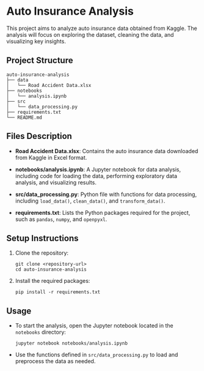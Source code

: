 # Auto Insurance Analysis

This project aims to analyze auto insurance data obtained from Kaggle. The analysis will focus on exploring the dataset, cleaning the data, and visualizing key insights.

## Project Structure

```
auto-insurance-analysis
├── data
│   └── Road Accident Data.xlsx
├── notebooks
│   └── analysis.ipynb
├── src
│   └── data_processing.py
├── requirements.txt
└── README.md
```

## Files Description

- **Road Accident Data.xlsx**: Contains the auto insurance data downloaded from Kaggle in Excel format.
  
- **notebooks/analysis.ipynb**: A Jupyter notebook for data analysis, including code for loading the data, performing exploratory data analysis, and visualizing results.

- **src/data_processing.py**: Python file with functions for data processing, including `load_data()`, `clean_data()`, and `transform_data()`.

- **requirements.txt**: Lists the Python packages required for the project, such as `pandas`, `numpy`, and `openpyxl`.

## Setup Instructions

1. Clone the repository:
   ```
   git clone <repository-url>
   cd auto-insurance-analysis
   ```

2. Install the required packages:
   ```
   pip install -r requirements.txt
   ```

## Usage

- To start the analysis, open the Jupyter notebook located in the `notebooks` directory:
  ```
  jupyter notebook notebooks/analysis.ipynb
  ```

- Use the functions defined in `src/data_processing.py` to load and preprocess the data as needed.